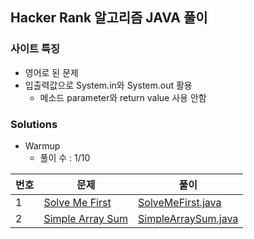 
## Hacker Rank 알고리즘 JAVA 풀이

### 사이트 특징
- 영어로 된 문제
- 입출력값으로 System.in와 System.out 활용
  - 메소드 parameter와 return value 사용 안함

### Solutions

- Warmup 
  - 풀이 수 : 1/10

| 번호  | 문제                                                                                                   | 풀이 |
|-----|------------------------------------------------------------------------------------------------------|---|
| 1   | [Solve Me First](https://www.hackerrank.com/challenges/solve-me-first/problem?isFullScreen=true)     | [SolveMeFirst.java](https://github.com/kimddub/hackerrank-algorithms-java/blob/main/src/warmup/SolveMeFirst.java) | 
| 2   | [Simple Array Sum](https://www.hackerrank.com/challenges/simple-array-sum/problem?isFullScreen=true) | [SimpleArraySum.java](https://github.com/kimddub/hackerrank-algorithms-java/blob/main/src/warmup/SimpleArraySum.java) |

